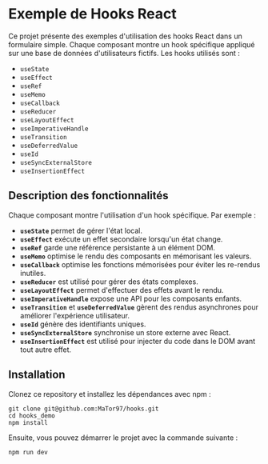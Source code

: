 # Exemple de Hooks React

Ce projet présente des exemples d'utilisation des hooks React dans un formulaire simple. Chaque composant montre un hook spécifique appliqué sur une base de données d'utilisateurs fictifs. Les hooks utilisés sont :

- `useState`
- `useEffect`
- `useRef`
- `useMemo`
- `useCallback`
- `useReducer`
- `useLayoutEffect`
- `useImperativeHandle`
- `useTransition`
- `useDeferredValue`
- `useId`
- `useSyncExternalStore`
- `useInsertionEffect`

## Description des fonctionnalités

Chaque composant montre l'utilisation d'un hook spécifique. Par exemple :

- **`useState`** permet de gérer l'état local.
- **`useEffect`** exécute un effet secondaire lorsqu'un état change.
- **`useRef`** garde une référence persistante à un élément DOM.
- **`useMemo`** optimise le rendu des composants en mémorisant les valeurs.
- **`useCallback`** optimise les fonctions mémorisées pour éviter les re-rendus inutiles.
- **`useReducer`** est utilisé pour gérer des états complexes.
- **`useLayoutEffect`** permet d'effectuer des effets avant le rendu.
- **`useImperativeHandle`** expose une API pour les composants enfants.
- **`useTransition`** et **`useDeferredValue`** gèrent des rendus asynchrones pour améliorer l'expérience utilisateur.
- **`useId`** génère des identifiants uniques.
- **`useSyncExternalStore`** synchronise un store externe avec React.
- **`useInsertionEffect`** est utilisé pour injecter du code dans le DOM avant tout autre effet.

## Installation

Clonez ce repository et installez les dépendances avec npm :

```
git clone git@github.com:MaTor97/hooks.git
cd hooks_demo
npm install

```


Ensuite, vous pouvez démarrer le projet avec la commande suivante :

```
npm run dev
```